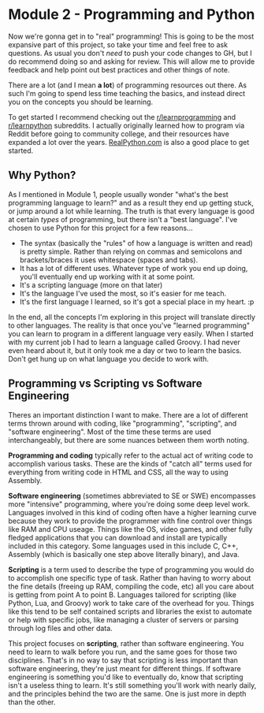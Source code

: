 # Module 2 - Programming and Python

Now we're gonna get in to "real" programming! This is going to be the most expansive part of this project, so take your time and feel free to ask questions. As usual you don't *need* to push your code changes to GH, but I do recommend doing so and asking for review. This will allow me to provide feedback and help point out best practices and other things of note.

There are a lot (and I mean **a lot**) of programming resources out there. As such I'm going to spend less time teaching the basics, and instead direct you on the concepts you should be learning.

To get started I recommend checking out the [r/learnprogramming](https://www.reddit.com/r/learnprogramming/wiki/faq#wiki_getting_started) and [r/learnpython](https://www.reddit.com/r/learnpython/wiki/faq) subreddits. I actually originally learned how to program via Reddit before going to community college, and their resources have expanded a lot over the years. [RealPython.com](https://realpython.com) is also a good place to get started. 

## Why Python?

As I mentioned in Module 1, people usually wonder "what's the best programming language to learn?" and as a result they end up getting stuck, or jump around a lot while learning. The truth is that every language is good at certain *types* of programming, but there isn't a "best language". I've chosen to use Python for this project for a few reasons...

* The syntax (basically the "rules" of how a language is written and read) is pretty simple. Rather than relying on commas and semicolons and brackets/braces it uses whitespace (spaces and tabs).
* It has a lot of different uses. Whatever type of work you end up doing, you'll eventually end up working with it at some point.
* It's a scripting language (more on that later)
* It's the language I've used the most, so it's easier for me teach.
* It's the first language I learned, so it's got a special place in my heart. :p

In the end, all the concepts I'm exploring in this project will translate directly to other languages. The reality is that once you've "learned programming" you can learn to program in a different language very easily. When I started with my current job I had to learn a language called Groovy. I had never even heard about it, but it only took me a day or two to learn the basics. Don't get hung up on what language you decide to work with.

## Programming vs Scripting vs Software Engineering

Theres an important distinction I want to make. There are a lot of different terms thrown around with coding, like "programming", "scripting", and "software engineering". Most of the time these terms are used interchangeably, but there are some nuances between them worth noting.

**Programming and coding** typically refer to the actual act of writing code to accomplish various tasks. These are the kinds of "catch all" terms used for everything from writing code in HTML and CSS, all the way to using Assembly.

**Software engineering** (sometimes abbreviated to SE or SWE) encompasses more "intensive" programming, where you're doing some deep level work. Languages involved in this kind of coding often have a higher learning curve because they work to provide the programmer with fine control over things like RAM and CPU useage. Things like the OS, video games, and other fully fledged applications that you can download and install are typically included in this category. Some languages used in this include C, C++, Assembly (which is basically one step above literally binary), and Java. 

**Scripting** is a term used to describe the type of programming you would do to accomplish one specific type of task. Rather than having to worry about the fine details (freeing up RAM, compiling the code, etc) all you care about is getting from point A to point B. Languages tailored for scripting (like Python, Lua, and Groovy) work to take care of the overhead for you. Things like this tend to be self contained scripts and libraries the exist to automate or help with specific jobs, like managing a cluster of servers or parsing through log files and other data.

This project focuses on **scripting**, rather than software engineering. You need to learn to walk before you run, and the same goes for those two disciplines. That's in no way to say that scripting is less important than software engineering, they're just meant for different things. If software engineering is something you'd like to eventually do, know that scripting isn't a useless thing to learn. It's still something you'll work with nearly daily, and the principles behind the two are the same. One is just more in depth than the other.
